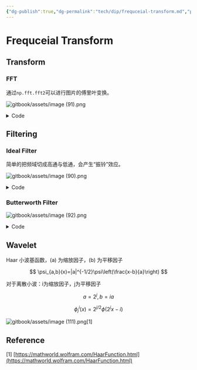 ```yaml
---
{"dg-publish":true,"dg-permalink":"tech/dip/frequceial-transform.md","permalink":"/tech/dip/frequceial-transform.md/"}
---
```



# Frequceial Transform

## Transform

### FFT

通过`np.fft.fft2`可以进行图片的傅里叶变换。

![gitbook/assets/image (91).png](/img/user/gitbook/assets/image%20(91).png)

<details>

<summary>Code</summary>

```python
import numpy as np
import matplotlib.pyplot as plt
from skimage import data, color

# 使用skimage的案例图片：camera
image = np.clip(color.rgb2gray(data.coffee())*255.0,0,255).astype(np.uint8)

# 图像尺寸
rows, cols = image.shape

# 变换结果
f = np.fft.fft2(image)
fshift = np.fft.fftshift(f)

# 显示原始图像和变换后的图像
fig, axs = plt.subplots(2, 3, figsize=(20, 10))

# 原始图像
axs[0][0].imshow(image, cmap='gray')
axs[0][0].set_title('Original Image')

# 变换后的图像
axs[1][0].imshow(np.log(np.abs(fshift)), cmap='gray')
axs[1][0].set_title('Fourier Transformed Image')

def function_im(m, n):
    N = 256
    x, y = np.meshgrid(np.arange(N), np.arange(N))
    im = np.exp(-2j * np.pi * (m * x / N + n * y / N)).real
    if m == 0 and n == 0:
        im = np.round(im)
    return im

axs[0][1].imshow(function_im(0,1),cmap='gray')
axs[0][1].set_title("(0,1)")
axs[1][1].imshow(function_im(1,0),cmap='gray')
axs[1][1].set_title("(1,0)")
axs[0][2].imshow(function_im(1,1),cmap='gray')
axs[0][2].set_title("(1,1)")
axs[1][2].imshow(function_im(2,3),cmap='gray')
axs[1][2].set_title("(2,3)")

plt.show()

```

</details>

## Filtering

### Ideal Filter

简单的把频域切成高通与低通，会产生“振铃”效应。

![gitbook/assets/image (90).png](/img/user/gitbook/assets/image%20(90).png)

<details>

<summary>Code</summary>

```python
from skimage import data
import numpy as np
import matplotlib.pyplot as plt

def freq_trans(image,func=None):
    # Convert the image to the frequency domain
    f = np.fft.fft2(image)
    fshift = np.fft.fftshift(f)
    if func == None: return fshift, image

    # Apply the filter function to the frequency domain
    fshift_filtered = func(fshift)

    # Convert back to the spatial domain
    f_inv = np.fft.ifftshift(fshift_filtered)
    image_filtered = np.fft.ifft2(f_inv)
    return fshift_filtered, image_filtered

def cal_dis(image_shape):
    """Create a high-pass mask."""
    center_width = image_shape[0] // 2
    center_height = image_shape[1] // 2
    x = np.arange(image_shape[0])
    y = np.arange(image_shape[1])
    X, Y = np.meshgrid(x, y)
    distances = np.sqrt((X - center_width)**2 + (Y - center_height)**2)
    return distances

def ideal_high_pass_filter(fshift):
    """High pass filter function."""
    return np.where(cal_dis(fshift.shape)>40, fshift, 0)

def ideal_low_pass_filter(fshift):
    """Low pass filter function."""
    return np.where(cal_dis(fshift.shape)<=40, fshift, 0)

img = data.camera()
f1,m1 = freq_trans(img)
f2,m2 = freq_trans(img, ideal_high_pass_filter)
f3,m3 = freq_trans(img, ideal_low_pass_filter)

plt.subplot(2,3,1)
plt.imshow(m1,cmap='gray')
plt.title("Original Image")
plt.axis('off')
plt.subplot(2,3,2)
plt.imshow(np.real(m2),cmap='gray')
plt.title("High Pass Image")
plt.axis('off')
plt.subplot(2,3,3)
plt.imshow(np.real(m3),cmap='gray')
plt.title("Low Pass Image")
plt.axis('off')
plt.subplot(2,3,4)
plt.imshow(np.log(np.abs(f1)),cmap='gray')
plt.axis('off')
plt.subplot(2,3,5)
plt.imshow(np.log(np.abs(f2)),cmap='gray')
plt.axis('off')
plt.subplot(2,3,6)
plt.imshow(np.log(np.abs(f3)),cmap='gray')
plt.axis('off')
plt.show()
```

</details>

### Butterworth Filter

![gitbook/assets/image (92).png](/img/user/gitbook/assets/image%20(92).png)

<details>

<summary>Code</summary>

```python
from skimage import data, filters
import numpy as np
import matplotlib.pyplot as plt

def fft(img):
    f = np.fft.fft2(img)
    return np.fft.fftshift(f)

m1 = data.camera()
f1 = fft(m1)
m2 = filters.butterworth(m1,high_pass=True,cutoff_frequency_ratio=0.04)
f2 = fft(m2)
m3 = filters.butterworth(m1,high_pass=False,cutoff_frequency_ratio=0.04)
f3 = fft(m3)

plt.subplot(2,3,1)
plt.imshow(m1,cmap='gray',vmax=255,vmin=0)
plt.title("Original Image")
plt.axis('off')
plt.subplot(2,3,2)
plt.imshow(m2,cmap='gray',vmax=255,vmin=0) # type: ignore
plt.title("High Pass Image")
plt.axis('off')
plt.subplot(2,3,3)
plt.imshow(m3,cmap='gray') # type: ignore
plt.title("Low Pass Image")
plt.axis('off')
plt.subplot(2,3,4)
plt.imshow(np.log(np.abs(f1)),cmap='gray')
plt.axis('off')
plt.subplot(2,3,5)
plt.imshow(np.log(np.abs(f2)),cmap='gray')
plt.axis('off')
plt.subplot(2,3,6)
plt.imshow(np.log(np.abs(f3)),cmap='gray')
plt.axis('off')
plt.tight_layout()
plt.show()
```

</details>

## Wavelet

Haar 小波基函数，(a) 为缩放因子，(b) 为平移因子

$$
\psi_{a,b}(x)=|a|^{-1/2}\psi\left(\frac{x-b}{a}\right)
$$

对于离散小波：i为缩放因子，j为平移因子

$$
a=2^j, b=ia
$$

$$
\phi_j^{i}(x)=2^{j/2}\phi(2^j x-i)
$$

![gitbook/assets/image (111).png](/img/user/gitbook/assets/image%20(111).png)[1]

## Reference

\[1] [https://mathworld.wolfram.com/HaarFunction.html](https://mathworld.wolfram.com/HaarFunction.html)